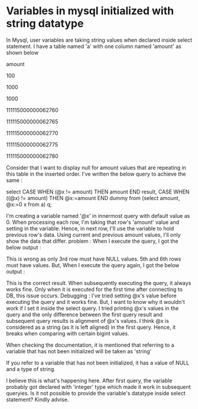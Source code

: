 
# Variables in mysql initialized with string datatype

In Mysql, user variables are taking string values when declared inside select statement.
I have a table named 'a' with one column named 'amount' as shown below




amount




100


1000


1000


111115000000062760


111115000000062765


111115000000062770


111115000000062775


111115000000062780




Consider that I want to display null for amount values that are repeating in this table in the inserted order.
I've written the below query to achieve the same :

select CASE  WHEN  (@x != amount)  THEN amount END result, CASE WHEN  ((@x) != amount)  THEN @x:=amount END dummy from (select amount, @x:=0  x from a) q;

I'm creating a variable named '@x' in innermost query with default value as 0.  When processing each row, I'm taking that row's 'amount' value and setting in the variable. Hence, in next row, I'll use the variable to hold previous row's data.
Using current and previous amount values, I'll only show the data that differ.
problem :
When I execute the query, I got the below output :

This is wrong as only 3rd row must have NULL values. 5th and 6th rows must have values. But, When I execute the query again, I got the below output :

This is the correct result. When subsequently executing the query, it always works fine. Only when it is executed for the first time after connecting to DB, this issue occurs.
Debugging :
I've tried setting @x's value before executing the query and it works fine. But, I want to know why it wouldn't work if I set it inside the select query.
I tried printing @x's values in the query and the only difference between the first query result and subsequent query results is alignment of @x's values.  I think @x is considered as a string (as it is left aligned) in the first query.  Hence, it breaks when comparing with certain bigint values.

When checking the documentation, it is mentioned that referring to a variable that has not been initialized will be taken as 'string'

If you refer to a variable that has not been initialized, it has a value of NULL and a type of string.

I believe this is what's happening here. After first query, the variable probably got declared with 'integer' type which made it work in subsequent queryies.
Is it not possible to provide the variable's datatype inside select statement? Kindly advise.

        